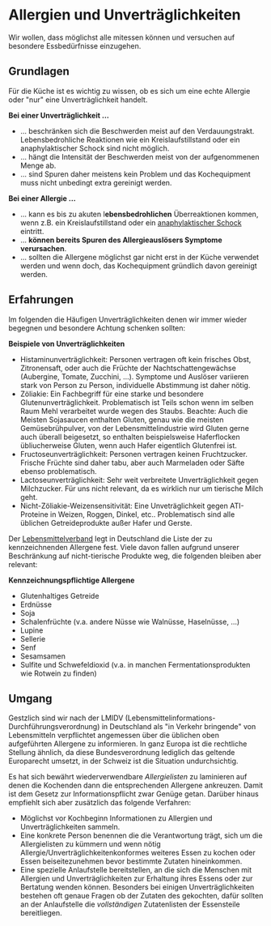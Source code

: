 # Allergien und Unverträglichkeiten
Wir wollen, dass möglichst alle mitessen können und versuchen auf besondere Essbedürfnisse einzugehen. 

## Grundlagen

Für die Küche ist es wichtig zu wissen, ob es sich um eine echte Allergie oder "nur" eine Unverträglichkeit handelt.

**Bei einer Unverträglichkeit …**
* ... beschränken sich die Beschwerden meist auf den Verdauungstrakt. Lebensbedrohliche Reaktionen wie ein Kreislaufstillstand oder ein anaphylaktischer Schock sind nicht möglich.
* ... hängt die Intensität der Beschwerden meist von der aufgenommenen Menge ab.
* ... sind Spuren daher meistens kein Problem und das Kochequipment muss nicht unbedingt extra gereinigt werden.

**Bei einer Allergie …**
* ... kann es bis zu akuten l**ebensbedrohlichen** Überreaktionen kommen, wenn z.B. ein Kreislaufstillstand oder ein [anaphylaktischer Schock](https://www.gesundheit.gv.at/krankheiten/erste-hilfe/notfall/allergische-reaktion.html) eintritt.
* ... **können bereits Spuren des Allergieauslösers Symptome verursachen**.
* ... sollten die Allergene möglichst gar nicht erst in der Küche verwendet werden und wenn doch, das Kochequipment gründlich davon gereinigt werden.

## Erfahrungen

Im folgenden die Häufigen Unverträglichkeiten denen wir immer wieder begegnen und besondere Achtung schenken sollten:

**Beispiele von Unverträglichkeiten**
* Histaminunverträglichkeit: Personen vertragen oft kein frisches Obst, Zitronensaft, oder auch die Früchte der Nachtschattengewächse (Aubergine, Tomate, Zucchini, ...). Symptome und Auslöser variieren stark von Person zu Person, individuelle Abstimmung ist daher nötig.
* Zöliakie: Ein Fachbegriff für eine starke und besondere Glutenunverträglichkeit. Problematisch ist Teils schon wenn im selben Raum Mehl verarbeitet wurde wegen des Staubs. Beachte: Auch die Meisten Sojasaucen enthalten Gluten, genau wie die meisten Gemüsebrühpulver, von der Lebensmittelindustrie wird Gluten gerne auch überall beigesetzt, so enthalten beispielsweise Haferflocken übliucherweise Gluten, wenn auch Hafer eigentlich Glutenfrei ist.
* Fructoseunverträglichkeit: Personen vertragen keinen Fruchtzucker. Frische Früchte sind daher tabu, aber auch Marmeladen oder Säfte ebenso problematisch.
* Lactoseunverträglichkeit: Sehr weit verbreitete Unverträglichkeit gegen Milchzucker. Für uns nicht relevant, da es wirklich nur um tierische Milch geht.
* Nicht-Zöliakie-Weizensensitivität: Eine Unveträglichkeit gegen ATI-Proteine in Weizen, Roggen, Dinkel, etc.. Problematisch sind alle üblichen Getreideprodukte außer Hafer und Gerste.

Der [Lebensmittelverband](https://www.lebensmittelverband.de/de/lebensmittel/kennzeichnung/allergene) legt in Deutschland die Liste der zu kennzeichnenden Allergene fest. Viele davon fallen aufgrund unserer Beschränkung auf nicht-tierische Produkte weg, die folgenden bleiben aber relevant:

**Kennzeichnungspflichtige Allergene**
* Glutenhaltiges Getreide
* Erdnüsse
* Soja
* Schalenfrüchte (v.a. andere Nüsse wie Walnüsse, Haselnüsse, ...)
* Lupine
* Sellerie
* Senf
* Sesamsamen
* Sulfite und Schwefeldioxid (v.a. in manchen Fermentationsprodukten wie Rotwein zu finden)

## Umgang

Gestzlich sind wir nach der LMIDV (Lebensmittelinformations-Durchführungsverordnung) in Deutschland als "in Verkehr bringende" von Lebensmitteln verpflichtet angemessen über die üblichen oben aufgeführten Allergene zu informieren. In ganz Europa ist die rechtliche Stellung ähnlich, da diese Bundesverordnung lediglich das geltende Europarecht umsetzt, in der Schweiz ist die Situation undurchsichtig.

Es hat sich bewährt wiederverwendbare *Allergielisten* zu laminieren auf denen die Kochenden dann die entsprechenden Allergene ankreuzen. Damit ist dem Gesetz zur Informationspflicht zwar Genüge getan. Darüber hinaus empfiehlt sich aber zusätzlich das folgende Verfahren:
* Möglichst vor Kochbeginn Informationen zu Allergien und Unverträglichkeiten sammeln.
* Eine konkrete Person benennen die die Verantwortung trägt, sich um die Allergielisten zu kümmern und wenn nötig Allergie/Unverträglichkeitenkonformes weiteres Essen zu kochen oder Essen beiseitezunehmen bevor bestimmte Zutaten hineinkommen.
* Eine spezielle Anlaufstelle bereitstellen, an die sich die Menschen mit Allergien und Unverträglichkeiten zur Erhaltung ihres Essens oder zur Bertatung wenden können. Besonders bei einigen Unverträglichkeiten bestehen oft genaue Fragen ob der Zutaten des gekochten, dafür sollten an der Anlaufstelle die *vollständigen* Zutatenlisten der Essensteile bereitliegen.

